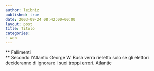 ```yaml
---
author: leibniz
published: true
date: 2003-09-24 08:42:00+00:00
layout: post
title: Titolo
categories:
- web
---
```


   ** Fallimenti   
**   Secondo l'Atlantic George W. Bush verra rieletto solo se gli elettori decideranno di ignorare i suoi  [ troppi errori](http://www.theatlantic.com/unbound/polipro/pp2003-09-24.htm).
Atlantic 
